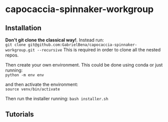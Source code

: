# capocaccia-spinnaker-workgroup

## Installation
**Don't git clone the classical way!**. Instead run:  
```git clone git@github.com:GabrielBena/capocaccia-spinnaker-workgroup.git --recursive``` 
This is required in order to clone all the nested repos.

Then create your own environment. This could be done using conda or just running:    
`python -m env env`

and then activate the environment:  
`source venv/bin/activate`

Then run the installer running:
`bash installer.sh`

## Tutorials

